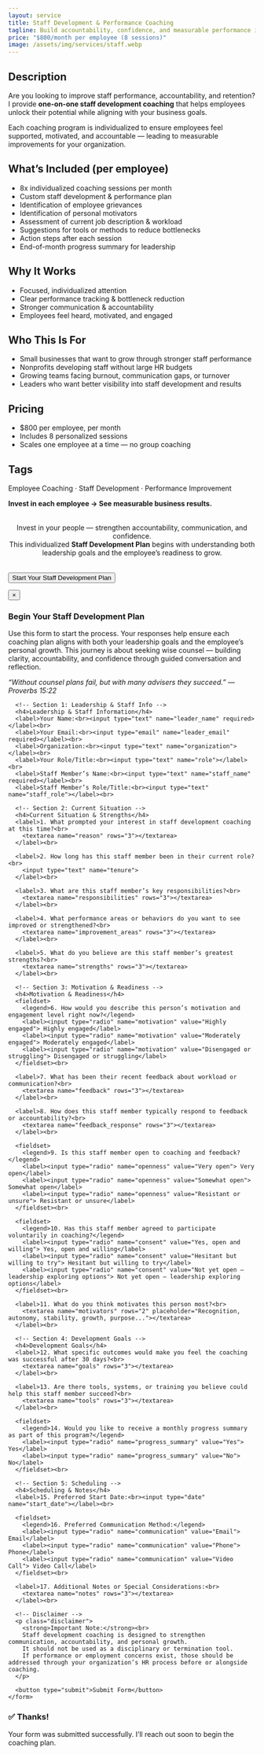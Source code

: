 ```yaml
---
layout: service
title: Staff Development & Performance Coaching
tagline: Build accountability, confidence, and measurable performance improvement.
price: "$800/month per employee (8 sessions)"
image: /assets/img/services/staff.webp
---
```


## Description
Are you looking to improve staff performance, accountability, and retention? I provide **one-on-one staff development coaching** that helps employees unlock their potential while aligning with your business goals.

Each coaching program is individualized to ensure employees feel supported, motivated, and accountable — leading to measurable improvements for your organization.

## What’s Included (per employee)
- 8x individualized coaching sessions per month  
- Custom staff development & performance plan  
- Identification of employee grievances  
- Identification of personal motivators  
- Assessment of current job description & workload  
- Suggestions for tools or methods to reduce bottlenecks  
- Action steps after each session  
- End-of-month progress summary for leadership

## Why It Works
- Focused, individualized attention  
- Clear performance tracking & bottleneck reduction  
- Stronger communication & accountability  
- Employees feel heard, motivated, and engaged

## Who This Is For
- Small businesses that want to grow through stronger staff performance  
- Nonprofits developing staff without large HR budgets  
- Growing teams facing burnout, communication gaps, or turnover  
- Leaders who want better visibility into staff development and results

## Pricing
- $800 per employee, per month  
- Includes 8 personalized sessions  
- Scales one employee at a time — no group coaching

## Tags
Employee Coaching · Staff Development · Performance Improvement

**Invest in each employee → See measurable business results.**

<p style="text-align:center; max-width:640px; margin:2rem auto;">
  Invest in your people — strengthen accountability, communication, and confidence.<br>
  This individualized <strong>Staff Development Plan</strong> begins with understanding both leadership goals and the employee’s readiness to grow.
</p>

<button id="startProcessBtn" class="btn">Start Your Staff Development Plan</button>

<!-- Modal Overlay -->
<div id="formModal" class="form-modal">
  <div class="form-content">
    <button class="close-modal" aria-label="Close Form">&times;</button>
    <form action="https://formspree.io/f/mldpwzwy" method="POST" class="staff-development-form">
      <input type="hidden" name="service" value="Staff Development">
      <h3>Begin Your Staff Development Plan</h3>
      <p>Use this form to start the process. Your responses help ensure each coaching plan aligns with both your leadership goals and the employee’s personal growth. This journey is about seeking wise counsel — building clarity, accountability, and confidence through guided conversation and reflection.</p>
      <p><em>“Without counsel plans fail, but with many advisers they succeed.” — Proverbs 15:22</em></p>

      <!-- Section 1: Leadership & Staff Info -->
      <h4>Leadership & Staff Information</h4>
      <label>Your Name:<br><input type="text" name="leader_name" required></label><br>
      <label>Your Email:<br><input type="email" name="leader_email" required></label><br>
      <label>Organization:<br><input type="text" name="organization"></label><br>
      <label>Your Role/Title:<br><input type="text" name="role"></label><br>
      <label>Staff Member’s Name:<br><input type="text" name="staff_name" required></label><br>
      <label>Staff Member’s Role/Title:<br><input type="text" name="staff_role"></label><br>

      <!-- Section 2: Current Situation -->
      <h4>Current Situation & Strengths</h4>
      <label>1. What prompted your interest in staff development coaching at this time?<br>
        <textarea name="reason" rows="3"></textarea>
      </label><br>

      <label>2. How long has this staff member been in their current role?<br>
        <input type="text" name="tenure">
      </label><br>

      <label>3. What are this staff member’s key responsibilities?<br>
        <textarea name="responsibilities" rows="3"></textarea>
      </label><br>

      <label>4. What performance areas or behaviors do you want to see improved or strengthened?<br>
        <textarea name="improvement_areas" rows="3"></textarea>
      </label><br>

      <label>5. What do you believe are this staff member’s greatest strengths?<br>
        <textarea name="strengths" rows="3"></textarea>
      </label><br>

      <!-- Section 3: Motivation & Readiness -->
      <h4>Motivation & Readiness</h4>
      <fieldset>
        <legend>6. How would you describe this person’s motivation and engagement level right now?</legend>
        <label><input type="radio" name="motivation" value="Highly engaged"> Highly engaged</label>
        <label><input type="radio" name="motivation" value="Moderately engaged"> Moderately engaged</label>
        <label><input type="radio" name="motivation" value="Disengaged or struggling"> Disengaged or struggling</label>
      </fieldset><br>

      <label>7. What has been their recent feedback about workload or communication?<br>
        <textarea name="feedback" rows="3"></textarea>
      </label><br>

      <label>8. How does this staff member typically respond to feedback or accountability?<br>
        <textarea name="feedback_response" rows="3"></textarea>
      </label><br>

      <fieldset>
        <legend>9. Is this staff member open to coaching and feedback?</legend>
        <label><input type="radio" name="openness" value="Very open"> Very open</label>
        <label><input type="radio" name="openness" value="Somewhat open"> Somewhat open</label>
        <label><input type="radio" name="openness" value="Resistant or unsure"> Resistant or unsure</label>
      </fieldset><br>

      <fieldset>
        <legend>10. Has this staff member agreed to participate voluntarily in coaching?</legend>
        <label><input type="radio" name="consent" value="Yes, open and willing"> Yes, open and willing</label>
        <label><input type="radio" name="consent" value="Hesitant but willing to try"> Hesitant but willing to try</label>
        <label><input type="radio" name="consent" value="Not yet open — leadership exploring options"> Not yet open — leadership exploring options</label>
      </fieldset><br>

      <label>11. What do you think motivates this person most?<br>
        <textarea name="motivators" rows="2" placeholder="Recognition, autonomy, stability, growth, purpose..."></textarea>
      </label><br>

      <!-- Section 4: Development Goals -->
      <h4>Development Goals</h4>
      <label>12. What specific outcomes would make you feel the coaching was successful after 30 days?<br>
        <textarea name="goals" rows="3"></textarea>
      </label><br>

      <label>13. Are there tools, systems, or training you believe could help this staff member succeed?<br>
        <textarea name="tools" rows="3"></textarea>
      </label><br>

      <fieldset>
        <legend>14. Would you like to receive a monthly progress summary as part of this program?</legend>
        <label><input type="radio" name="progress_summary" value="Yes"> Yes</label>
        <label><input type="radio" name="progress_summary" value="No"> No</label>
      </fieldset><br>

      <!-- Section 5: Scheduling -->
      <h4>Scheduling & Notes</h4>
      <label>15. Preferred Start Date:<br><input type="date" name="start_date"></label><br>

      <fieldset>
        <legend>16. Preferred Communication Method:</legend>
        <label><input type="radio" name="communication" value="Email"> Email</label>
        <label><input type="radio" name="communication" value="Phone"> Phone</label>
        <label><input type="radio" name="communication" value="Video Call"> Video Call</label>
      </fieldset><br>

      <label>17. Additional Notes or Special Considerations:<br>
        <textarea name="notes" rows="3"></textarea>
      </label><br>

      <!-- Disclaimer -->
      <p class="disclaimer">
        <strong>Important Note:</strong><br>
        Staff development coaching is designed to strengthen communication, accountability, and personal growth.  
        It should not be used as a disciplinary or termination tool.  
        If performance or employment concerns exist, those should be addressed through your organization’s HR process before or alongside coaching.
      </p>

      <button type="submit">Submit Form</button>
    </form>
  </div>
</div>

<!-- Success Message Overlay -->
<div id="successOverlay" class="success-overlay">
  <div class="success-content">
    <h3>✅ Thanks!</h3>
    <p>Your form was submitted successfully. I’ll reach out soon to begin the coaching plan.</p>
  </div>
</div>

<script>
document.addEventListener("DOMContentLoaded", () => {
  const startBtn = document.getElementById("startProcessBtn");
  const modal = document.getElementById("formModal");
  const closeBtn = modal.querySelector(".close-modal");
  const successOverlay = document.getElementById("successOverlay");
  const form = modal.querySelector("form");

  // Open modal
  startBtn.addEventListener("click", () => modal.classList.add("show"));

  // Close modal
  closeBtn.addEventListener("click", () => modal.classList.remove("show"));
  modal.addEventListener("click", (e) => { if (e.target === modal) modal.classList.remove("show"); });

  // Handle form submission
  form.addEventListener("submit", async (e) => {
    e.preventDefault();
    const formData = new FormData(form);
    try {
      const response = await fetch(form.action, {
        method: form.method,
        body: formData,
        headers: { 'Accept': 'application/json' }
      });
      if (response.ok) {
        modal.classList.remove("show");
        successOverlay.classList.add("show");
        form.reset();
        setTimeout(() => successOverlay.classList.remove("show"), 4000);
      } else {
        alert("There was an issue submitting the form. Please try again.");
      }
    } catch {
      alert("Network error. Please try again later.");
    }
  });
});
</script>

